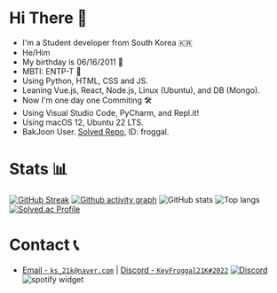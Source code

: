 # Hi There 👋
- I'm a Student developer from South Korea 🇰🇷
- He/Him
- My birthday is 06/16/2011 🎂
- MBTI: ENTP-T 💜
- Using Python, HTML, CSS and JS.
- Leaning Vue.js, React, Node.js, Linux (Ubuntu), and DB (Mongo).
- Now I'm one day one Commiting 🛠
- Using Visual Studio Code, PyCharm, and Repl.it!
- Using macOS 12, Ubuntu 22 LTS.
- BakJoon User. [Solved Repo](https://github.com/froggal/BakJoon), ID: froggal.

# Stats 📊
[![GitHub Streak](https://github-readme-streak-stats.herokuapp.com/?user=froggal&theme=dark)](https://git.io/streak-stats)
[![Github activity graph](https://activity-graph.herokuapp.com/graph?username=froggal&theme=react-dark)](https://github.com/ashutosh00710/github-readme-activity-graph)
![GitHub stats](https://github-readme-stats.vercel.app/api?username=froggal&count_private=true&show_icons=true&bg_color=111111&hide_border=true&text_color=ffffff)
![Top langs](https://github-readme-stats.vercel.app/api/top-langs/?username=froggal&langs_count=8&show_icons=true&count_private=true&bg_color=111111&hide_border=true&text_color=ffffff)
[![Solved.ac Profile](http://mazassumnida.wtf/api/generate_badge?boj=froggal)](https://solved.ac/froggal)

# Contact 📞
- [Email - `ks_21k@naver.com`](mailto:ks_21k@naver.com) | [Discord - `KeyFroggal21K#2022`](https://discord.com/users/906351533426356226)
[![Discord](https://discord.c99.nl/widget/theme-4/906351533426356226.png)](http://discord.com/users/906351533426356226)
![spotify widget](https://spotify-github-profile.vercel.app/api/view.svg?uid=31owf7nalxg5ygrkknwlj4uk6jbq&redirect=true][https://spotify-github-profile.vercel.app/api/view.svg?uid=31owf7nalxg5ygrkknwlj4uk6jbq&cover_image=true&theme=default&bar_color=53b14f&bar_color_cover=false)
